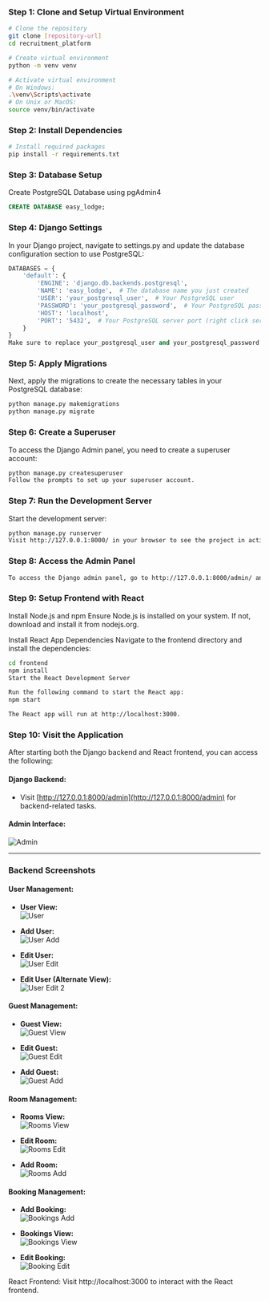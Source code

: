 ### Step 1: Clone and Setup Virtual Environment
```bash
# Clone the repository
git clone [repository-url]
cd recruitment_platform

# Create virtual environment
python -m venv venv

# Activate virtual environment
# On Windows:
.\venv\Scripts\activate
# On Unix or MacOS:
source venv/bin/activate
```

### Step 2: Install Dependencies
```bash
# Install required packages
pip install -r requirements.txt
```

### Step 3: Database Setup
Create PostgreSQL Database using pgAdmin4
```sql
CREATE DATABASE easy_lodge;
```

### Step 4: Django Settings
In your Django project, navigate to settings.py and update the database configuration section to use PostgreSQL:
```python
DATABASES = {
    'default': {
        'ENGINE': 'django.db.backends.postgresql',
        'NAME': 'easy_lodge',  # The database name you just created
        'USER': 'your_postgresql_user',  # Your PostgreSQL user
        'PASSWORD': 'your_postgresql_password',  # Your PostgreSQL password
        'HOST': 'localhost',
        'PORT': '5432',  # Your PostgreSQL server port (right click server properties)
    }
}
Make sure to replace your_postgresql_user and your_postgresql_password with your PostgreSQL user credentials.
```

### Step 5: Apply Migrations
Next, apply the migrations to create the necessary tables in your PostgreSQL database:
```bash
python manage.py makemigrations
python manage.py migrate
```

### Step 6: Create a Superuser

To access the Django Admin panel, you need to create a superuser account:
```bash
python manage.py createsuperuser
Follow the prompts to set up your superuser account.
```

### Step 7: Run the Development Server

Start the development server:
```bash
python manage.py runserver
Visit http://127.0.0.1:8000/ in your browser to see the project in action.
```

### Step 8: Access the Admin Panel
```bash
To access the Django admin panel, go to http://127.0.0.1:8000/admin/ and log in using the superuser credentials you created earlier.
```

### Step 9: Setup Frontend with React
Install Node.js and npm
Ensure Node.js is installed on your system. If not, download and install it from nodejs.org.

Install React App Dependencies
Navigate to the frontend directory and install the dependencies:

```bash
cd frontend
npm install
Start the React Development Server

Run the following command to start the React app:
npm start

The React app will run at http://localhost:3000.
```

### Step 10: Visit the Application

After starting both the Django backend and React frontend, you can access the following:

#### Django Backend:
- Visit [http://127.0.0.1:8000/admin](http://127.0.0.1:8000/admin) for backend-related tasks.

#### Admin Interface:
![Admin](https://github.com/user-attachments/assets/5a00799b-f7e1-4bd5-9fc2-f332f1f1860c)

---

### Backend Screenshots

#### User Management:
- **User View:**  
  ![User](https://github.com/user-attachments/assets/8d1884a6-e206-4d0c-9c60-eb1fa9a33f34)
  
- **Add User:**  
  ![User Add](https://github.com/user-attachments/assets/5c4d473f-4449-4763-a4e4-7519f81901ea)
  
- **Edit User:**  
  ![User Edit](https://github.com/user-attachments/assets/9c7dcf9b-9602-41d8-a23f-c143576e9f8a)
  
- **Edit User (Alternate View):**  
  ![User Edit 2](https://github.com/user-attachments/assets/7959f973-7d48-4422-b49e-96e03d5e5f06)

#### Guest Management:
- **Guest View:**  
  ![Guest View](https://github.com/user-attachments/assets/6e321d75-32b9-4f34-966f-9eaa1c9be71c)
  
- **Edit Guest:**  
  ![Guest Edit](https://github.com/user-attachments/assets/fd6f38bd-2c45-4802-91a0-8b060676b645)
  
- **Add Guest:**  
  ![Guest Add](https://github.com/user-attachments/assets/f05395f3-ad05-49ef-b5d3-210bd85d2d29)

#### Room Management:
- **Rooms View:**  
  ![Rooms View](https://github.com/user-attachments/assets/287ec8be-9e3a-4493-85e9-316c61e28fe7)
  
- **Edit Room:**  
  ![Rooms Edit](https://github.com/user-attachments/assets/757295d1-c918-48a4-a758-ea09c1ff3766)
  
- **Add Room:**  
  ![Rooms Add](https://github.com/user-attachments/assets/419e9659-30b9-4ed2-9f52-c1234d7c77c0)

#### Booking Management:
- **Add Booking:**  
  ![Bookings Add](https://github.com/user-attachments/assets/b52c8ee6-32d2-485b-ba44-4451109c35cb)
  
- **Bookings View:**  
  ![Bookings View](https://github.com/user-attachments/assets/36edcf6f-87d7-4d1b-9128-29207419c7cf)
  
- **Edit Booking:**  
  ![Booking Edit](https://github.com/user-attachments/assets/467eb6b0-5146-43e8-b09d-dcaa6b1f2081)
  

React Frontend: Visit http://localhost:3000 to interact with the React frontend.




